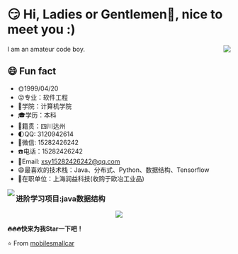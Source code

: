 ### 

# 😏 Hi,  Ladies or Gentlemen👋, nice to meet you :)

<img align="right" src="https://github-readme-stats.vercel.app/api?username=yinleiCoder&count_private=true&show_icons=true&title_color=ffaa22&icon_color=ffaa22&text_color=383838&bg_color=ffffff&hide_title=false&locale=en" />

I am an amateur code boy.

## 😄 Fun fact

- :sun_with_face:1999/04/20
- :stuck_out_tongue:专业：软件工程 
- :school:学院：计算机学院 
- :mortar_board:学历：本科
- :house_with_garden:籍贯：四川达州
- :first_quarter_moon:QQ: 3120942614 
- :wilted_flower:微信: 15282426242 
- :telephone:电话：15282426242
- :email:Email: xsy15282426242@qq.com
- :smile:最喜欢的技术栈：Java、分布式、Python、数据结构、Tensorflow
- :construction:在职单位：上海润益科技(收购于欧冶工业品)

<p align="left">
    <a href="#">
	<img align="left" src="https://github-readme-stats.vercel.app/api/top-langs/?username=mobilesmallcar&title_color=ffaa22&icon_color=ffaa22&text_color=383838&bg_color=ffffff&hide_title=false&locale=en" />
</a>
</p>









### 

### 进阶学习项目:java数据结构

<p align="center">
    <a href="https://github.com/mobilesmallcar/alg">
        <img align="center" src="https://github-readme-stats.vercel.app/api/pin/?username=mobilesmallcar&repo=alg" />
    </a>
</p>



**:fire::fire::fire:快来为我Star一下吧！**

⭐️ From [mobilesmallcar](https://github.com/mobilesmallcar)
